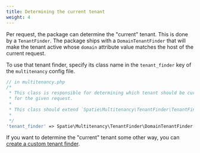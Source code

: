 ```yaml
---
title: Determining the current tenant
weight: 4
---
```


Per request, the package can determine the "current" tenant. This is done by a `TenantFinder`. The package ships with a `DomainTenantFinder` that will make the tenant active whose `domain` attribute value matches the host of the current request.

To use that tenant finder, specify its class name in the `tenant_finder` key of the `multitenancy` config file.

```php
// in multitenancy.php
/*
 * This class is responsible for determining which tenant should be current
 * for the given request.
 *
 * This class should extend `Spatie\Multitenancy\TenantFinder\TenantFinder`
 *
 */
'tenant_finder' => Spatie\Multitenancy\TenantFinder\DomainTenantFinder::class,
```

If you want to determine the "current" tenant some other way, you can [create a custom tenant finder](/docs/laravel-multitenancy/v1/basic-usage/automatically-determining-the-current-tenant/).
